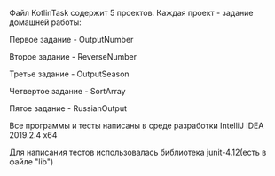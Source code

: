 Файл KotlinTask содержит 5 проектов. Каждая проект - задание домашней работы:

Первое задание - OutputNumber

Второе задание - ReverseNumber

Третье задание - OutputSeason

Четвертое задание - SortArray

Пятое задание - RussianOutput

Все программы и тесты написаны в среде разработки IntelliJ IDEA 2019.2.4 x64

Для написания тестов использовалась библиотека junit-4.12(есть в файле "lib")


